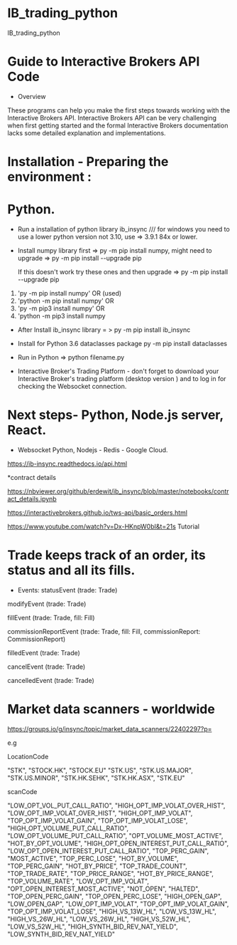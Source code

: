 # IB_trading_python
IB_trading_python

#  Guide to Interactive Brokers API Code 


* Overview 

These programs can help you make the first steps towards working with the Interactive Brokers API. Interactive Brokers API can be very challenging when first getting started and the formal Interactive Brokers documentation lacks some detailed explanation and implementations.


#  Installation  - Preparing the environment : 

# Python.

* Run a installation of python library ib_insync /// for windows you need to use a lower python version not 3.10, use => 3.9.1 84x or lower.

* Install numpy library first => py -m pip install numpy, might need to upgrade => py -m pip install --upgrade pip

  If this doesn't work try these ones and then upgrade => py -m pip install --upgrade pip

1. 'py -m pip install numpy' OR (used)
2. 'python -m pip install numpy' OR
3. 'py -m pip3 install numpy' OR
4. 'python -m pip3 install numpy

* After Install ib_insync library = > py -m pip install ib_insync


* Install for Python 3.6  dataclasses package py -m pip install dataclasses

* Run in Python => python filename.py


* Interactive Broker's Trading Platform - don't forget to download your Interactive Broker's trading platform (desktop version ) and to log in for checking the Websocket connection.

# Next steps- Python, Node.js server, React.

* Websocket Python, Nodejs - Redis - Google Cloud.

https://ib-insync.readthedocs.io/api.html

 *contract details 

https://nbviewer.org/github/erdewit/ib_insync/blob/master/notebooks/contract_details.ipynb

https://interactivebrokers.github.io/tws-api/basic_orders.html

https://www.youtube.com/watch?v=Dx-HKnpW0bI&t=21s Tutorial 



# Trade keeps track of an order, its status and all its fills.

* Events:
statusEvent (trade: Trade)

modifyEvent (trade: Trade)

fillEvent (trade: Trade, fill: Fill)

commissionReportEvent (trade: Trade, fill: Fill, commissionReport: CommissionReport)

filledEvent (trade: Trade)

cancelEvent (trade: Trade)

cancelledEvent (trade: Trade)


# Market data scanners - worldwide 

https://groups.io/g/insync/topic/market_data_scanners/22402297?p=

 e.g 

 LocationCode

"STK",
"STOCK.HK",
"STOCK.EU"
"STK.US",
"STK.US.MAJOR",
"STK.US.MINOR",
"STK.HK.SEHK",
"STK.HK.ASX",
"STK.EU"


scanCode

"LOW_OPT_VOL_PUT_CALL_RATIO",
"HIGH_OPT_IMP_VOLAT_OVER_HIST",
"LOW_OPT_IMP_VOLAT_OVER_HIST",
"HIGH_OPT_IMP_VOLAT",
"TOP_OPT_IMP_VOLAT_GAIN",
"TOP_OPT_IMP_VOLAT_LOSE",
"HIGH_OPT_VOLUME_PUT_CALL_RATIO",
"LOW_OPT_VOLUME_PUT_CALL_RATIO",
"OPT_VOLUME_MOST_ACTIVE",
"HOT_BY_OPT_VOLUME",
"HIGH_OPT_OPEN_INTEREST_PUT_CALL_RATIO",
"LOW_OPT_OPEN_INTEREST_PUT_CALL_RATIO",
"TOP_PERC_GAIN",
"MOST_ACTIVE",
"TOP_PERC_LOSE",
"HOT_BY_VOLUME",
"TOP_PERC_GAIN",
"HOT_BY_PRICE",
"TOP_TRADE_COUNT",
"TOP_TRADE_RATE",
"TOP_PRICE_RANGE",
"HOT_BY_PRICE_RANGE",
"TOP_VOLUME_RATE",
"LOW_OPT_IMP_VOLAT",
"OPT_OPEN_INTEREST_MOST_ACTIVE",
"NOT_OPEN",
"HALTED",
"TOP_OPEN_PERC_GAIN",
"TOP_OPEN_PERC_LOSE",
"HIGH_OPEN_GAP",
"LOW_OPEN_GAP",
"LOW_OPT_IMP_VOLAT",
"TOP_OPT_IMP_VOLAT_GAIN",
"TOP_OPT_IMP_VOLAT_LOSE",
"HIGH_VS_13W_HL",
"LOW_VS_13W_HL",
"HIGH_VS_26W_HL",
"LOW_VS_26W_HL",
"HIGH_VS_52W_HL",
"LOW_VS_52W_HL",
"HIGH_SYNTH_BID_REV_NAT_YIELD",
"LOW_SYNTH_BID_REV_NAT_YIELD"


